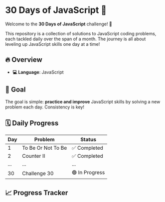 # 30 Days of JavaScript 🚀

Welcome to the **30 Days of JavaScript** challenge! 🎉

This repository is a collection of solutions to  JavaScript coding problems, each tackled daily over the span of a month. The journey is all about leveling up JavaScript skills one day at a time!

## 🔥 Overview

- **💻 Language**: JavaScript

## 🎯 Goal

The goal is simple: **practice and improve** JavaScript skills by solving a new problem each day. Consistency is key!

## 🗓️ Daily Progress

| Day | Problem      | Status         |
|-----|--------------|----------------|
|  1  | To Be Or Not To Be | ✅ Completed    |
|  2  | Counter II  | ✅ Completed    |
|  ...| ...          | ...            |
| 30  | Challenge 30 | 🟢 In Progress  |

## 📈 Progress Tracker
